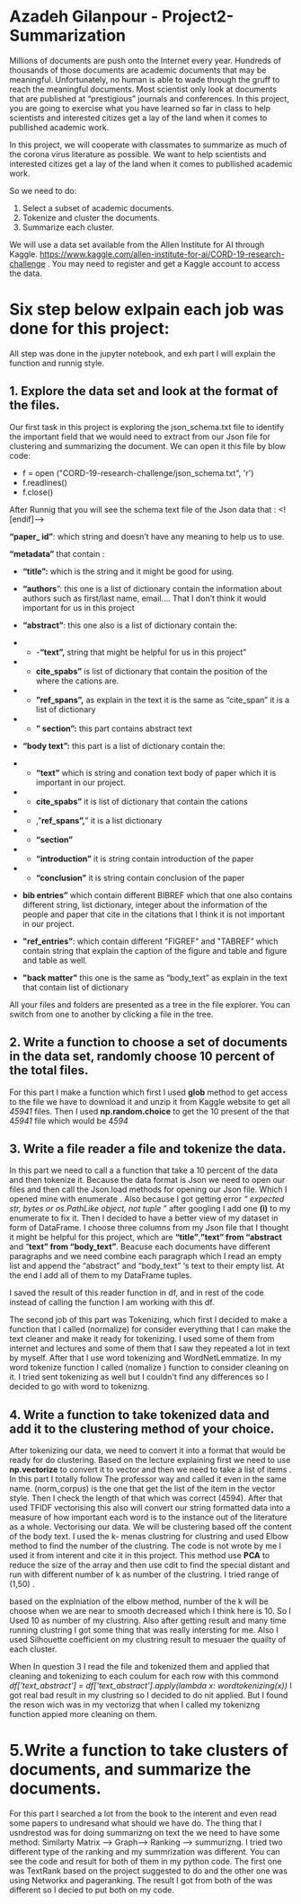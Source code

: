 # Azadeh Gilanpour - Project2- Summarization

Millions of documents are push onto the Internet every year. Hundreds of thousands of those documents are academic documents that may be meaningful. Unfortunately, no human is able to wade through the gruff to reach the meaningful documents. Most scientist only look at documents that are published at “prestigious” journals and conferences. In this project, you are going to exercise what you have learned so far in class to help scientists and interested citizes get a lay of the land when it comes to publlished academic work.

In this project, we will cooperate with classmates to summarize as much of the corona virus literature as possible. 
We want to help scientists and interested citizes get a lay of the land when it comes to publlished academic work. 

So we need to do:
1.  Select a subset of academic documents.
2.  Tokenize and cluster the documents.
3.  Summarize each cluster.

We will use a data set available from the Allen Institute for AI through Kaggle. https://www.kaggle.com/allen-institute-for-ai/CORD-19-research-challenge . You may need to register and get a Kaggle account to access the data.


# Six step below exlpain each job was done for this project:

All step was done in the jupyter notebook, and exh part I will explain the function and runnig style.

## 1. Explore the data set and look at the format of the files.
Our first task in this project is exploring the json_schema.txt file to identify the important field that we would need to extract from our Json file for clustering and summarizing the document. We can open it this file by blow code:
    

 - f = open ("CORD-19-research-challenge/json_schema.txt", 'r')
 - f.readlines()
 - f.close()

After Runnig that you will see  the schema text file of the Json data  that :
<![endif]-->

**“paper_ id”**: which string and doesn’t have any meaning to help us to use.

**“metadata”** that contain :
 

 - **“title”:**  which is the string and it might be good for using.
 - **“authors**”: this one is a list of dictionary contain the information about authors such as first/last name,    email…. That I don’t think it would important for us in this project
 - **“abstract”**: this one also is a list of dictionary contain the:

  -  -  -**“text”,** string that might be helpful for us in this project”

 -  - **cite_spabs”** is list of dictionary that contain the position of the where the cations are.

 -  - **”ref_spans”,** as explain in the text it is the same as “cite_span” it is a list of dictionary
 -  - **” section”:** this part contains abstract text
 - **“body text”:** this part is a list of dictionary contain the:

 -  - **“text”** which is string and conation text body of paper which it is important in our project.

 -  - **cite_spabs”** it is list of dictionary that contain the cations

 -  - ,”**ref_spans”,**” it is a list dictionary
 -  - **“section”**

 -  - **“introduction”** it is string contain introduction of the paper

 -  - **“conclusion”** it is string contain conclusion of the paper

 - **bib entries”** which contain different BIBREF which that one also contains different string, list dictionary, integer about the information of the people and paper that cite in the citations that I think it is not important in our project.

 - **"ref_entries”**: which contain different "FIGREF" and "TABREF” which contain string that explain the caption of the figure and table and figure and table as well.

 - **"back matter"** this one is the same as “body_text” as explain in the text that contain list of dictionary

All your files and folders are presented as a tree in the file explorer. You can switch from one to another by clicking a file in the tree.

## 2. Write a function to choose a set of documents in the data set, randomly choose 10 percent of the total files.
For this part I make a function which first I used **glob** method to get access to the file we have to download it and unzip it from Kaggle website to get all *45941* files.
Then I used **np.random.choice** to get the 10 present of the that 4*5941* file which would be 4*594*

## 3.  Write a file reader a file and tokenize the data.


In this part we need to call a a function that take a 10 percent of the data and then tokenize it. Because the data format is Json we need to open our files and then call the Json.load methods for opening our Json file.  Which I opened mine with enumerate . Also because I got getting error *“ expected str, bytes or os.PathLike object, not tuple* ”  after googling I add one **(i)** to my enumerate to fix it.  Then I decided to have a better view of my dataset in form of DataFrame. I choose three columns from my Json file that I thought it might be helpful for this project, which are **“title”**,**”text” from “abstract** and “**text” from “body_text”**. Beacuse each documents have different paragraphs and we need combine each paragraph which I read an empty list and append the “abstract” and “body_text” ‘s text to their empty list. At the end I add all of them to my DataFrame tuples.

I saved the result of this reader function in df, and in rest of the code instead of calling the function I am working with this df.

The second job of this part was Tokenizing, which first I decided to make a function that I called (normalize) for consider everything that I can make the text cleaner and make it ready for tokenizing.  I used some of them from internet and lectures and some of them that I saw they repeated a lot in text by myself. After that I use word tokenizing and WordNetLemmatize. In my word tokenize function I called (nomalize ) function  to consider cleaning on it. I tried sent tokenizing as well but I couldn't find any differences so I decided to go with word to tokenizng.



## 4.  Write a function to take tokenized data and add it to the clustering method of your choice.
After tokenizing our data, we need to convert it into a format that would be ready for do clustering. Based on the lecture explaining first we need to use **np.vectorize** to convert it to vector and then we need to take a list of items . In this part I totally follow The professor way and called it even in the same name. (norm_corpus) is the one that get the list of the item in the vector style. Then I check the length of that which was correct (4594). After that used TFIDF vectorising this also will convert our string formatted data into a measure of how important each word is to the instance out of the literature as a whole. Vectorising our data. We will be clustering based off the content of the body text. I used the k- menas clustring for clustring and used Elbow method to find the number of the clustring. The code is not wrote by me I used it from interent and cite it in this project. 
This method use **PCA** to reduce the size of the array and then use cdit to find the special distant and run with different number of k as number of the clustring. I tried range of (1,50) . 



based on the explniation of the elbow method, number of the k will be choose when we are near to smooth decreased which I think here is 10. So I Used 10 as number of my clustring. 
Also after getting result and many time running clustring I got some thing that was really intersting for me.
Also I used Silhouette coefficient on my clustring result to mesuaer the quailty of each cluster.
 
When In question 3 I read the file and tokenized them and applied that cleaning and tokenizing to each coulum for each row with this commond  *df['text_abstract'] = df['text_abstract'].apply(lambda x: wordtokenizing(x))* I got real bad result in my clustring so I decided to do nit applied. But I found the reson wich was in my vectorizg that when I called my tokenizng function appied more cleaning on them. 

 
# 5.Write a function to take clusters of documents, and summarize the documents.

For this part I searched a lot from the book to the interent and even read some papers to undresand what should we have do. The thing that I usndrestod was for doing summarizng on text the we need to have some method:
Similarty Matrix --> Graph--> Ranking --> summurizng.
I tried two different type of the ranking and my summrization was different. You can see the code and result for both of them in my python code.
The first one was TextRank based on the project suggested to do and the other one was using Networkx and pageranking. The result I got from both of the was different so I decied to put both on my code. 
